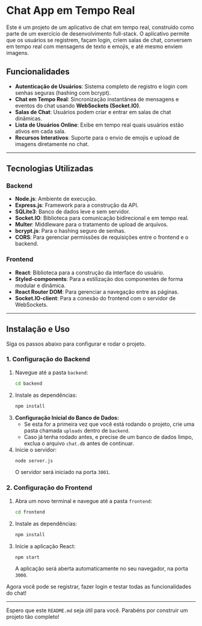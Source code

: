 # Chat App em Tempo Real

Este é um projeto de um aplicativo de chat em tempo real, construído como parte de um exercício de desenvolvimento full-stack. O aplicativo permite que os usuários se registrem, façam login, criem salas de chat, conversem em tempo real com mensagens de texto e emojis, e até mesmo enviem imagens.

## Funcionalidades

-   **Autenticação de Usuários**: Sistema completo de registro e login com senhas seguras (hashing com bcrypt).
-   **Chat em Tempo Real**: Sincronização instantânea de mensagens e eventos do chat usando **WebSockets (Socket.IO)**.
-   **Salas de Chat**: Usuários podem criar e entrar em salas de chat dinâmicas.
-   **Lista de Usuários Online**: Exibe em tempo real quais usuários estão ativos em cada sala.
-   **Recursos Interativos**: Suporte para o envio de emojis e upload de imagens diretamente no chat.

---

## Tecnologias Utilizadas

### Backend
-   **Node.js**: Ambiente de execução.
-   **Express.js**: Framework para a construção da API.
-   **SQLite3**: Banco de dados leve e sem servidor.
-   **Socket.IO**: Biblioteca para comunicação bidirecional e em tempo real.
-   **Multer**: Middleware para o tratamento de upload de arquivos.
-   **bcrypt.js**: Para o hashing seguro de senhas.
-   **CORS**: Para gerenciar permissões de requisições entre o frontend e o backend.

### Frontend
-   **React**: Biblioteca para a construção da interface do usuário.
-   **Styled-components**: Para a estilização dos componentes de forma modular e dinâmica.
-   **React Router DOM**: Para gerenciar a navegação entre as páginas.
-   **Socket.IO-client**: Para a conexão do frontend com o servidor de WebSockets.

---

## Instalação e Uso

Siga os passos abaixo para configurar e rodar o projeto.

### 1. Configuração do Backend

1.  Navegue até a pasta `backend`:
    ```bash
    cd backend
    ```
2.  Instale as dependências:
    ```bash
    npm install
    ```
3.  **Configuração Inicial do Banco de Dados:**
    -   Se esta for a primeira vez que você está rodando o projeto, crie uma pasta chamada `uploads` dentro de `backend`.
    -   Caso já tenha rodado antes, e precise de um banco de dados limpo, exclua o arquivo `chat.db` antes de continuar.
4.  Inicie o servidor:
    ```bash
    node server.js
    ```
    O servidor será iniciado na porta `3001`.

### 2. Configuração do Frontend

1.  Abra um novo terminal e navegue até a pasta `frontend`:
    ```bash
    cd frontend
    ```
2.  Instale as dependências:
    ```bash
    npm install
    ```
3.  Inicie a aplicação React:
    ```bash
    npm start
    ```
    A aplicação será aberta automaticamente no seu navegador, na porta `3000`.

Agora você pode se registrar, fazer login e testar todas as funcionalidades do chat!

---

Espero que este `README.md` seja útil para você. Parabéns por construir um projeto tão completo!